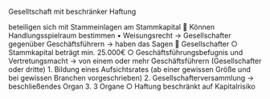 Geselltschaft mit beschränker Haftung

beteiligen sich mit Stammeinlagen am Stammkapital

Können Handlungsspielraum bestimmen
•
Weisungsrecht -> Gesellschafter gegenüber Geschäftsführern -> haben das Sagen

Gesellschafter
○
Stammkapital beträgt min. 25.000€
○
Geschäftsführungsbefugnis und Vertretungsmacht -> von einem oder mehr Geschäftsführern (Gesellschafter oder dritte)
1.
Bildung eines Aufsichtsrates (ab einer gewissen Größe und bei gewissen Branchen vorgeschrieben)
2.
Gesellschafterversammlung -> beschließendes Organ
3.
3 Organe
○
Haftung beschränkt auf Kapitalrisiko